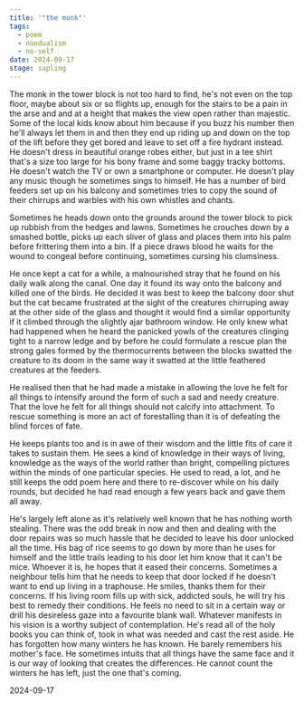 ```yaml
---
title: '"the monk"'
tags:
  - poem
  - nondualism
  - no-self
date: 2024-09-17
stage: sapling
---
```



The monk in the tower block is not too hard to find, he's not even on the top floor, maybe about six or so flights up, enough for the stairs to be a pain in the arse and and at a height that makes the view open rather than majestic. Some of the local kids know about him because if you buzz his number then he'll always let them in and then they end up riding up and down on the top of the lift before they get bored and leave to set off a fire hydrant instead. He doesn't dress in beautiful orange robes either, but just in a tee shirt that's a size too large for his bony frame and some baggy tracky bottoms. He doesn't watch the TV or own a smartphone or computer. He doesn't play any music though he sometimes sings to himself. He has a number of bird feeders set up on his balcony and sometimes tries to copy the sound of their chirrups and warbles with his own whistles and chants. 

Sometimes he heads down onto the grounds around the tower block to pick up rubbish from the hedges and lawns. Sometimes he crouches down by a smashed bottle, picks up each sliver of glass and places them into his palm before frittering them into a bin. If a piece draws blood he waits for the wound to congeal before continuing, sometimes cursing his clumsiness. 

He once kept a cat for a while, a malnourished stray that he found on his daily walk along the canal. One day it found its way onto the balcony and killed one of the birds. He decided it was best to keep the balcony door shut but the cat became frustrated at the sight of the creatures chirruping away at the other side of the glass and thought it would find a similar opportunity if it climbed through the slightly ajar bathroom window. He only knew what had happened when he heard the panicked yowls of the creatures clinging tight to a narrow ledge and by before he could formulate a rescue plan the strong gales formed by the thermocurrents between the blocks swatted the creature to its doom in the same way it swatted at the little feathered creatures at the feeders. 

He realised then that he had made a mistake in allowing the love he felt for all things to intensify around the form of such a sad and needy creature. That the love he felt for all things should not calcify into attachment. To rescue something is more an act of forestalling than it is of defeating the blind forces of fate. 

He keeps plants too and is in awe of their wisdom and the little fits of care it takes to sustain them. He sees a kind of knowledge in their ways of living, knowledge as the ways of the world rather than bright, compelling pictures within the minds of one particular species. He used to read, a lot, and he still keeps the odd poem here and there to re-discover while on his daily rounds, but decided he had read enough a few years back and gave them all away. 

He's largely left alone as it's relatively well known that he has nothing worth stealing. There was the odd break in now and then and dealing with the door repairs was so much hassle that he decided to leave his door unlocked all the time. His bag of rice seems to go down by more than he uses for himself and the little trails leading to his door let him know that it can't be mice. Whoever it is, he hopes that it eased their concerns. Sometimes a neighbour tells him that he needs to keep that door locked if he doesn't want to end up living in a traphouse. He smiles, thanks them for their concerns. If his living room fills up with sick, addicted souls, he will try his best to remedy their conditions. He feels no need to sit in a certain way or drill his desireless gaze into a favourite blank wall. Whatever manifests in his vision is a worthy subject of contemplation. He's read all of the holy books you can think of, took in what was needed and cast the rest aside. He has forgotten how many winters he has known. He barely remembers his mother's face. He sometimes intuits that all things have the same face and it is our way of looking that creates the differences. He cannot count the winters he has left, just the one that's coming. 

2024-09-17